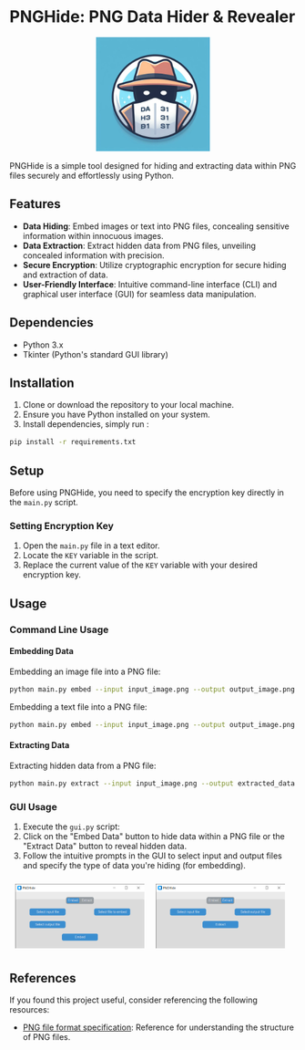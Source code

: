 
<!-- Big Endian -->

# PNGHide: PNG Data Hider & Revealer

<p align="center">
  <img src="./assets/image.jpeg" width="200" alt="PNGHide Logo">
</p>


PNGHide is a simple tool designed for hiding and extracting data within PNG files securely and effortlessly using Python.

## Features

- **Data Hiding**: Embed images or text into PNG files, concealing sensitive information within innocuous images.
- **Data Extraction**: Extract hidden data from PNG files, unveiling concealed information with precision.
- **Secure Encryption**: Utilize cryptographic encryption for secure hiding and extraction of data.
- **User-Friendly Interface**: Intuitive command-line interface (CLI) and graphical user interface (GUI) for seamless data manipulation.



## Dependencies

- Python 3.x
- Tkinter (Python's standard GUI library)

## Installation

1. Clone or download the repository to your local machine.
2. Ensure you have Python installed on your system.
3. Install dependencies, simply run :
```bash
pip install -r requirements.txt
```


## Setup

Before using PNGHide, you need to specify the encryption key directly in the `main.py` script.

### Setting Encryption Key

1. Open the `main.py` file in a text editor.
2. Locate the `KEY` variable in the script.
3. Replace the current value of the `KEY` variable with your desired encryption key.



## Usage

### Command Line Usage


#### Embedding Data

Embedding an image file into a PNG file:

```bash
python main.py embed --input input_image.png --output output_image.png --file data_to_hide.png
```

Embedding a text file into a PNG file:

```bash
python main.py embed --input input_image.png --output output_image.png --file data_to_hide.txt
```


#### Extracting Data

Extracting hidden data from a PNG file:
```bash
python main.py extract --input input_image.png --output extracted_data
```


### GUI Usage

1. Execute the `gui.py` script:
2. Click on the "Embed Data" button to hide data within a PNG file or the "Extract Data" button to reveal hidden data.
3. Follow the intuitive prompts in the GUI to select input and output files and specify the type of data you're hiding (for embedding).



<div style="display: flex;">
    <img src="./assets/PNGHide 1.png" alt="First Image" style="max-width: 45%; height: auto; padding: 10px;">
    <img src="./assets/PNGHide 2.png" alt="Second Image" style="max-width: 45%; height: auto; padding: 10px;">
</div>



## References

If you found this project useful, consider referencing the following resources:

- [PNG file format specification](http://www.libpng.org/pub/png/spec/1.2/PNG-Contents.html): Reference for understanding the structure of PNG files.
